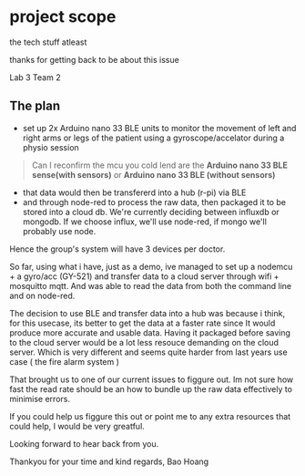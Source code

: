 # project scope

the tech stuff atleast

thanks for getting back to be about this issue  



Lab 3 Team 2

## The plan

- set up 2x Arduino nano 33 BLE units to monitor the movement of left and right arms or legs of the patient using a gyroscope/accelator during a physio session

> Can I reconfirm the mcu you cold lend are the **Arduino nano 33 BLE sense(with sensors)** or **Arduino nano 33 BLE (without sensors)**

- that data would then be transfererd into a hub (r-pi) via BLE 
- and through node-red to process the raw data, then packaged it to be stored into a cloud db. We're currently deciding between influxdb or mongodb. If we choose influx, we'll use node-red, if mongo we'll probably use node.

Hence the group's system will have 3 devices per doctor.

So far, using what i have, just as a demo, ive managed to set up a nodemcu + a gyro/acc (GY-521) and transfer data to a cloud server through wifi + mosquitto mqtt.
And was able to read the data from both the command line and on node-red.

The decision to use BLE and transfer data into a hub was because i think, for this usecase, its better to get the data at a faster rate since It would produce more accurate and usable data. Having it packaged before saving to the cloud server would be a lot less resouce demanding on the cloud server.
Which is very different and seems quite harder from last years use case ( the fire alarm system )

That brought us to one of our current issues to figgure out. Im not sure how fast the read rate should be an how to bundle up the raw data effectively to minimise errors.

If you could help us figgure this out or point me to any extra resources that could help, I would be very greatful.

Looking forward to hear back from you.

Thankyou for your time and kind regards,
Bao Hoang